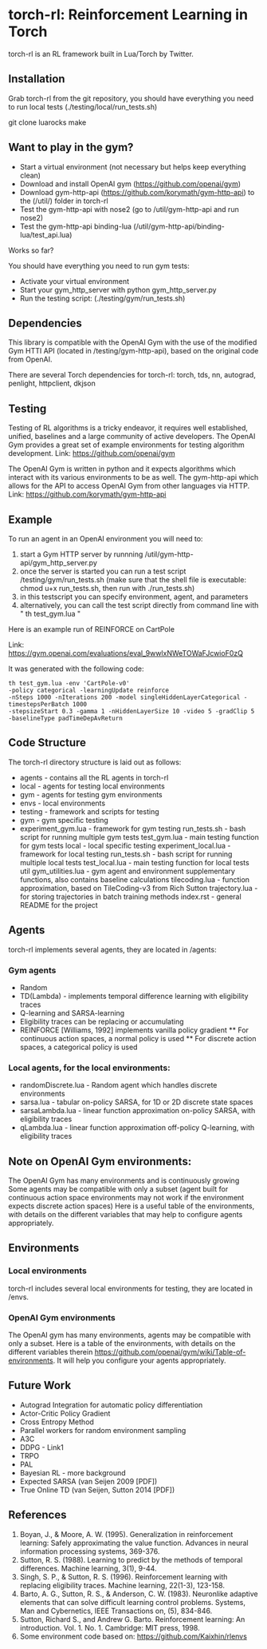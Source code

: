 # torch-rl: Reinforcement Learning in Torch

torch-rl is an RL framework built in Lua/Torch by Twitter.

Installation
------------

Grab torch-rl from the git repository, you should have everything you need to run local tests (./testing/local/run_tests.sh)

git clone
luarocks make

Want to play in the gym?
------------------------
* Start a virtual environment (not necessary but helps keep everything clean)
* Download and install OpenAI gym (https://github.com/openai/gym)
* Download gym-http-api (https://github.com/korymath/gym-http-api) to the (/util/) folder in torch-rl
* Test the gym-http-api with nose2 (go to /util/gym-http-api and run nose2)
* Test the gym-http-api binding-lua (/util/gym-http-api/binding-lua/test_api.lua)

Works so far? 

You should have everything you need to run gym tests:

* Activate your virtual environment
* Start your gym_http_server with python gym_http_server.py
* Run the testing script: (./testing/gym/run_tests.sh)

Dependencies
------------
This library is compatible with the OpenAI Gym with the use of the modified Gym HTTI API (located in /testing/gym-http-api), based on the original code from OpenAI.

There are several Torch dependencies for torch-rl:
torch, tds, nn, autograd, penlight, httpclient, dkjson 

Testing
-------

Testing of RL algorithms is a tricky endeavor, it requires well established, unified, baselines and a large community of active developers. The OpenAI Gym provides a great set of example environments for testing algorithm development. Link: https://github.com/openai/gym

The OpenAI Gym is written in python and it expects algorithms which interact with its various environments to be as well. The gym-http-api which allows for the API to access OpenAI Gym from other languages via HTTP. Link: https://github.com/korymath/gym-http-api

Example
-------

To run an agent in an OpenAI environment you will need to:
1. start a Gym HTTP server by runnning /util/gym-http-api/gym_http_server.py
2. once the server is started you can run a test script /testing/gym/run_tests.sh (make sure that the shell file is executable: chmod u+x run_tests.sh, then run with ./run_tests.sh)
3. in this testscript you can specify environment, agent, and parameters
4. alternatively, you can call the test script directly from command line with " th test_gym.lua "

Here is an example run of REINFORCE on CartPole

Link: https://gym.openai.com/evaluations/eval_9wwlxNWeTOWaFJcwioF0zQ

It was generated with the following code:

~~~~
th test_gym.lua -env 'CartPole-v0' 
-policy categorical -learningUpdate reinforce 
-nSteps 1000 -nIterations 200 -model singleHiddenLayerCategorical -timestepsPerBatch 1000 
-stepsizeStart 0.3 -gamma 1 -nHiddenLayerSize 10 -video 5 -gradClip 5 
-baselineType padTimeDepAvReturn
~~~~

Code Structure
--------------
The torch-rl directory structure is laid out as follows:

* agents - contains all the RL agents in torch-rl
* local - agents for testing local environments
* gym - agents for testing gym environments
* envs - local environments
* testing - framework and scripts for testing 
* gym - gym specific testing
* experiment_gym.lua - framework for gym testing
run_tests.sh - bash script for running multiple gym tests
test_gym.lua - main testing function for gym tests
local - local specific testing
experiment_local.lua - framework for local testing 
run_tests.sh - bash script for running multiple local tests
test_local.lua - main testing function for local tests
util
gym_utilities.lua - gym agent and environment supplementary functions, also contains baseline calculations
tilecoding.lua - function approximation, based on TileCoding-v3 from Rich Sutton
trajectory.lua - for storing trajectories in batch training methods
index.rst - general README for the project
 
## Agents

torch-rl implements several agents, they are located in /agents:

### Gym agents
* Random
* TD(Lambda) - implements temporal difference learning with eligibility traces
* Q-learning and SARSA-learning
* Eligibility traces can be replacing or accumulating
* REINFORCE [Williams, 1992] implements vanilla policy gradient
** For continuous action spaces, a normal policy is used
** For discrete action spaces, a categorical policy is used

### Local agents, for the local environments:
* randomDiscrete.lua - Random agent which handles discrete environments
* sarsa.lua - tabular on-policy SARSA, for 1D or 2D discrete state spaces
* sarsaLambda.lua - linear function approximation on-policy SARSA, with eligibility traces
* qLambda.lua - linear function approximation off-policy Q-learning, with eligibility traces

## Note on OpenAI Gym environments:

The OpenAI Gym has many environments and is continuously growing
Some agents may be compatible with only a subset (agent built for continuous action space environments may not work if the environment expects discrete action spaces)
Here is a useful table of the environments, with details on the different variables that may help to configure agents appropriately.

## Environments

### Local environments
torch-rl includes several local environments for testing, they are located in /envs.

### OpenAI Gym environments
The OpenAI gym has many environments, agents may be compatible with only a subset.
Here is a table of the environments, with details on the different variables therein https://github.com/openai/gym/wiki/Table-of-environments. It will help you configure your agents appropriately.

Future Work
-----------
* Autograd Integration for automatic policy differentiation
* Actor-Critic Policy Gradient
* Cross Entropy Method
* Parallel workers for random environment sampling
* A3C
* DDPG - Link1
* TRPO
* PAL
* Bayesian RL - more background
* Expected SARSA (van Seijen 2009 [PDF])
* True Online TD (van Seijen, Sutton 2014 [PDF])

References
--------------
1. Boyan, J., & Moore, A. W. (1995). Generalization in reinforcement learning: Safely approximating the value function. Advances in neural information processing systems, 369-376.
2. Sutton, R. S. (1988). Learning to predict by the methods of temporal differences. Machine learning, 3(1), 9-44.
3. Singh, S. P., & Sutton, R. S. (1996). Reinforcement learning with replacing eligibility traces. Machine learning, 22(1-3), 123-158.
4. Barto, A. G., Sutton, R. S., & Anderson, C. W. (1983). Neuronlike adaptive elements that can solve difficult learning control problems. Systems, Man and Cybernetics, IEEE Transactions on, (5), 834-846.
5. Sutton, Richard S., and Andrew G. Barto. Reinforcement learning: An introduction. Vol. 1. No. 1. Cambridge: MIT press, 1998.
6. Some environment code based on: https://github.com/Kaixhin/rlenvs
